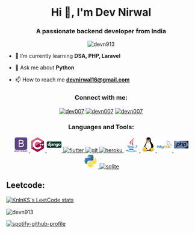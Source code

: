 <h1 align="center">Hi 👋, I'm Dev Nirwal</h1>
<h3 align="center">A passionate backend developer from India</h3>

<p align="center"> <img src="https://komarev.com/ghpvc/?username=devn913&label=Profile%20views&color=0e75b6&style=flat" alt="devn913" /> </p>

- 🌱 I’m currently learning **DSA, PHP, Laravel**

- 💬 Ask me about **Python**

- 📫 How to reach me **devnirwal16@gmail.com**

<h3 align="center">Connect with me:</h3>
<p align="center">
<a href="https://dev.to/devn913" target="blank"><img align="center" src="https://cdn.jsdelivr.net/npm/simple-icons@3.0.1/icons/dev-dot-to.svg" alt="dev007" height="30" width="40" /></a>
<a href="https://linkedin.com/in/devn007" target="blank"><img align="center" src="https://raw.githubusercontent.com/rahuldkjain/github-profile-readme-generator/master/src/images/icons/Social/linked-in-alt.svg" alt="devn007" height="30" width="40" /></a>
<a href="https://www.leetcode.com/devn007" target="blank"><img align="center" src="https://raw.githubusercontent.com/rahuldkjain/github-profile-readme-generator/master/src/images/icons/Social/leet-code.svg" alt="devn007" height="30" width="40" /></a>
</p>

<h3 align="middle">Languages and Tools:</h3>
<p align="middle"> <a href="https://getbootstrap.com" target="_blank"> <img src="https://raw.githubusercontent.com/devicons/devicon/master/icons/bootstrap/bootstrap-plain-wordmark.svg" alt="bootstrap" width="40" height="40"/> </a> <a href="https://www.w3schools.com/cpp/" target="_blank"> <img src="https://raw.githubusercontent.com/devicons/devicon/master/icons/cplusplus/cplusplus-original.svg" alt="cplusplus" width="40" height="40"/> </a> <a href="https://www.djangoproject.com/" target="_blank"> <img src="https://raw.githubusercontent.com/devicons/devicon/master/icons/django/django-original.svg" alt="django" width="40" height="40"/> </a> <a href="https://flutter.dev" target="_blank"> <img src="https://www.vectorlogo.zone/logos/flutterio/flutterio-icon.svg" alt="flutter" width="40" height="40"/> </a> <a href="https://git-scm.com/" target="_blank"> <img src="https://www.vectorlogo.zone/logos/git-scm/git-scm-icon.svg" alt="git" width="40" height="40"/> </a> <a href="https://heroku.com" target="_blank"> <img src="https://www.vectorlogo.zone/logos/heroku/heroku-icon.svg" alt="heroku" width="40" height="40"/> </a> <a href="https://www.java.com" target="_blank"> <img src="https://raw.githubusercontent.com/devicons/devicon/master/icons/java/java-original.svg" alt="java" width="40" height="40"/> </a> <a href="https://www.linux.org/" target="_blank"> <img src="https://raw.githubusercontent.com/devicons/devicon/master/icons/linux/linux-original.svg" alt="linux" width="40" height="40"/> </a> <a href="https://www.mysql.com/" target="_blank"> <img src="https://raw.githubusercontent.com/devicons/devicon/master/icons/mysql/mysql-original-wordmark.svg" alt="mysql" width="40" height="40"/> </a> <a href="https://www.php.net" target="_blank"> <img src="https://raw.githubusercontent.com/devicons/devicon/master/icons/php/php-original.svg" alt="php" width="40" height="40"/> </a> <a href="https://www.python.org" target="_blank"> <img src="https://raw.githubusercontent.com/devicons/devicon/master/icons/python/python-original.svg" alt="python" width="40" height="40"/> </a> <a href="https://www.sqlite.org/" target="_blank"> <img src="https://www.vectorlogo.zone/logos/sqlite/sqlite-icon.svg" alt="sqlite" width="40" height="40"/> </a> </p>

<h2 aling="center"> Leetcode: </h2>

 [![KnlnKS's LeetCode stats](https://leetcode-stats-six.vercel.app/api?username=devn007&theme=dark)](https://github.com/KnlnKS/leetcode-stats)


<img align="center" src="https://github-readme-streak-stats.herokuapp.com/?user=devn913&" alt="devn913" />


[![spotify-github-profile](https://spotify-github-profile.vercel.app/api/view?uid=4vahl12pu8cu7xsh4ieild35t&cover_image=true&theme=novatorem)](https://github.com/kittinan/spotify-github-profile)
